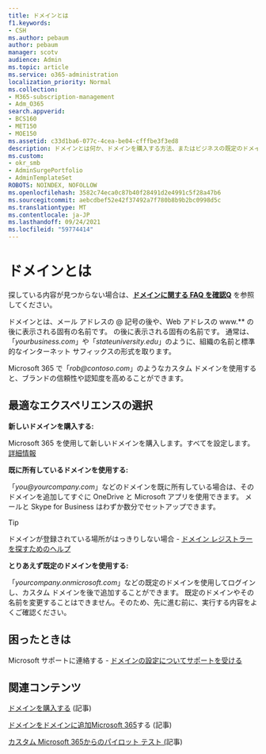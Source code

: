 ```yaml
---
title: ドメインとは
f1.keywords:
- CSH
ms.author: pebaum
author: pebaum
manager: scotv
audience: Admin
ms.topic: article
ms.service: o365-administration
localization_priority: Normal
ms.collection:
- M365-subscription-management
- Adm_O365
search.appverid:
- BCS160
- MET150
- MOE150
ms.assetid: c33d1ba6-077c-4cea-be04-cfffbe3f3ed8
description: ドメインとは何か、ドメインを購入する方法、またはビジネスの既定のドメインを使用して、ドメインと Microsoft OneDriveを開始する方法について説明します。
ms.custom:
- okr_smb
- AdminSurgePortfolio
- AdminTemplateSet
ROBOTS: NOINDEX, NOFOLLOW
ms.openlocfilehash: 3582c74eca0c87b40f28491d2e4991c5f28a47b6
ms.sourcegitcommit: aebcdbef52e42f37492a7f780b8b9b2bc0998d5c
ms.translationtype: MT
ms.contentlocale: ja-JP
ms.lasthandoff: 09/24/2021
ms.locfileid: "59774414"
---
```

# <a name="what-is-a-domain"></a>ドメインとは

 探している内容が見つからない場合は、**[ドメインに関する FAQ を確認Q](../setup/domains-faq.yml)** を参照してください。 
  
ドメインとは、メール アドレスの @ 記号の後や、Web アドレスの www.** の後に表示される固有の名前です。 の後に表示される固有の名前です。 通常は、「*yourbusiness.<span>com*」や「*stateuniversity.<span>edu*」のように、組織の名前と標準的なインターネット サフィックスの形式を取ります。 
  
Microsoft 365 で「*rob@contoso.<span>com*」のようなカスタム ドメインを使用すると、ブランドの信頼性や認知度を高めることができます。 
  
## <a name="choose-the-experience-thats-best-for-you"></a>最適なエクスペリエンスの選択

 **新しいドメインを購入する:**
  
Microsoft 365 を使用して新しいドメインを購入します。すべてを設定します。 [詳細情報](buy-a-domain-name.md)
  
 **既に所有しているドメインを使用する:**
  
「*you@yourcompany.<span>com*」などのドメインを既に所有している場合は、そのドメインを追加してすぐに OneDrive と Microsoft アプリを使用できます。 メールと Skype for Business はわずか数分でセットアップできます。 
  
> [!TIP]
> ドメインが登録されている場所がはっきりしない場合 - [ドメイン レジストラーを探すためのヘルプ](find-your-domain-registrar.md)
  
 **とりあえず既定のドメインを使用する:**
  
「*yourcompany.onmicrosoft.<span>com*」などの既定のドメインを使用してログインし、カスタム ドメインを後で追加することができます。 既定のドメインやその名前を変更することはできません。そのため、先に進む前に、実行する内容をよくご確認ください。 
  
## <a name="feeling-stuck"></a>困ったときは

Microsoft サポートに連絡する - [ドメインの設定についてサポートを受ける](../../business-video/get-help-support.md)

## <a name="related-content"></a>関連コンテンツ

[ドメインを購入する](buy-a-domain-name.md) (記事)

[ドメインをドメインに追加Microsoft 365](../setup/add-domain.md)する (記事)

[カスタム Microsoft 365からのパイロット テスト (](../misc/pilot-microsoft-365-from-my-custom-domain.md)記事)


